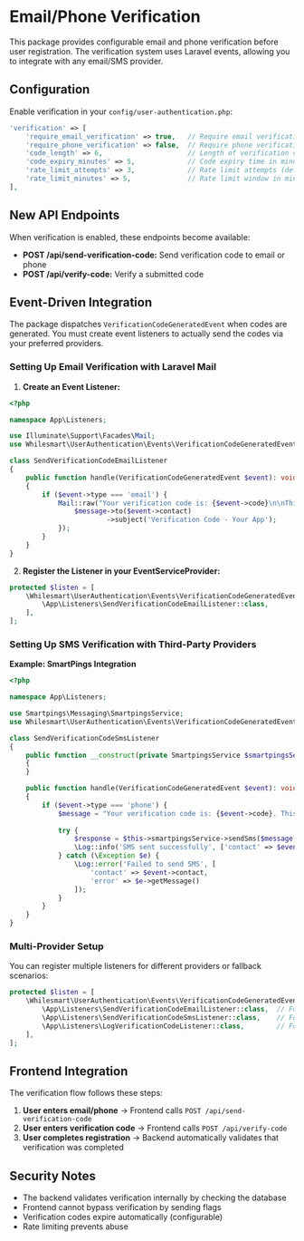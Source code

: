 # Email/Phone Verification

This package provides configurable email and phone verification before user registration. The verification system uses Laravel events, allowing you to integrate with any email/SMS provider.

## Configuration

Enable verification in your `config/user-authentication.php`:

```php
'verification' => [
    'require_email_verification' => true,   // Require email verification before registration
    'require_phone_verification' => false,  // Require phone verification before registration
    'code_length' => 6,                     // Length of verification codes (default: 6)
    'code_expiry_minutes' => 5,             // Code expiry time in minutes (default: 5)
    'rate_limit_attempts' => 3,             // Rate limit attempts (default: 3)
    'rate_limit_minutes' => 5,              // Rate limit window in minutes (default: 5)
],
```

## New API Endpoints

When verification is enabled, these endpoints become available:

* **POST /api/send-verification-code:** Send verification code to email or phone
* **POST /api/verify-code:** Verify a submitted code

## Event-Driven Integration

The package dispatches `VerificationCodeGeneratedEvent` when codes are generated. You must create event listeners to actually send the codes via your preferred providers.

### Setting Up Email Verification with Laravel Mail

1. **Create an Event Listener:**

```php
<?php

namespace App\Listeners;

use Illuminate\Support\Facades\Mail;
use Whilesmart\UserAuthentication\Events\VerificationCodeGeneratedEvent;

class SendVerificationCodeEmailListener
{
    public function handle(VerificationCodeGeneratedEvent $event): void
    {
        if ($event->type === 'email') {
            Mail::raw("Your verification code is: {$event->code}\n\nThis code will expire in 5 minutes.", function ($message) use ($event) {
                $message->to($event->contact)
                        ->subject('Verification Code - Your App');
            });
        }
    }
}
```

2. **Register the Listener in your EventServiceProvider:**

```php
protected $listen = [
    \Whilesmart\UserAuthentication\Events\VerificationCodeGeneratedEvent::class => [
        \App\Listeners\SendVerificationCodeEmailListener::class,
    ],
];
```

### Setting Up SMS Verification with Third-Party Providers

**Example: SmartPings Integration**

```php
<?php

namespace App\Listeners;

use Smartpings\Messaging\SmartpingsService;
use Whilesmart\UserAuthentication\Events\VerificationCodeGeneratedEvent;

class SendVerificationCodeSmsListener
{
    public function __construct(private SmartpingsService $smartpingsService)
    {
    }

    public function handle(VerificationCodeGeneratedEvent $event): void
    {
        if ($event->type === 'phone') {
            $message = "Your verification code is: {$event->code}. This code will expire in 5 minutes.";
            
            try {
                $response = $this->smartpingsService->sendSms($message, $event->contact);
                \Log::info('SMS sent successfully', ['contact' => $event->contact]);
            } catch (\Exception $e) {
                \Log::error('Failed to send SMS', [
                    'contact' => $event->contact,
                    'error' => $e->getMessage()
                ]);
            }
        }
    }
}
```

### Multi-Provider Setup

You can register multiple listeners for different providers or fallback scenarios:

```php
protected $listen = [
    \Whilesmart\UserAuthentication\Events\VerificationCodeGeneratedEvent::class => [
        \App\Listeners\SendVerificationCodeEmailListener::class,  // For email verification
        \App\Listeners\SendVerificationCodeSmsListener::class,    // For SMS verification
        \App\Listeners\LogVerificationCodeListener::class,        // For logging/debugging
    ],
];
```

## Frontend Integration

The verification flow follows these steps:

1. **User enters email/phone** → Frontend calls `POST /api/send-verification-code`
2. **User enters verification code** → Frontend calls `POST /api/verify-code`  
3. **User completes registration** → Backend automatically validates that verification was completed

## Security Notes

- The backend validates verification internally by checking the database
- Frontend cannot bypass verification by sending flags
- Verification codes expire automatically (configurable)
- Rate limiting prevents abuse
